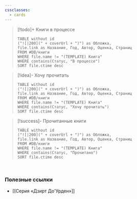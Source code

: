 ```yaml
---
cssclasses:
  - cards
---
```

>[!todo]+ Книги в процессе
>```dataview
>TABLE without id
>("![|200](" + coverUrl + ")") as Обложка,
>file.link as Название, Год, Автор, Оценка, Страниц
>FROM #DB/книги 
>WHERE file.name != "(TEMPLATE) Книга"
>WHERE contains(Статус, "В процессе")
>SORT file.ctime desc
>```

>[!idea]- Хочу прочитать
>```dataview
>TABLE without id
>("![|200](" + coverUrl + ")") as Обложка,
>file.link as Название, Год, Автор, Оценка, Страниц
>FROM #DB/книги
>WHERE file.name != "(TEMPLATE) Книга"
>WHERE contains(Статус, "Хочу прочитать")
>SORT file.ctime desc
>```

>[!success]- Прочитанные книги
>```dataview
>TABLE without id
>("![|200](" + coverUrl + ")") as Обложка,
>file.link as Название, Год, Автор, Оценка, Страниц
>FROM #DB/книги
>WHERE file.name != "(TEMPLATE) Книга"
>WHERE contains(Статус, "Прочитано")
>SORT file.ctime desc
>```

<br>

### **Полезные ссылки**
- [[Серия «Дзирт До'Урден»]]
